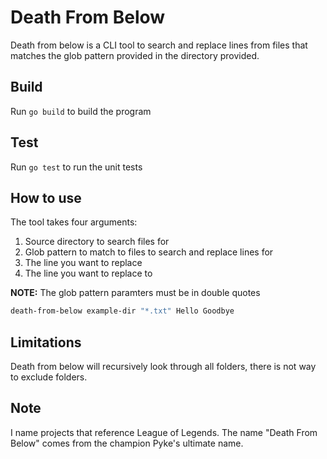 # Death From Below

Death from below is a CLI tool to search and replace lines from files that
matches the glob pattern provided in the directory provided.

## Build
Run `go build` to build the program

## Test
Run `go test` to run the unit tests

## How to use
The tool takes four arguments:
  1. Source directory to search files for
  2. Glob pattern to match to files to search and replace lines for
  3. The line you want to replace
  4. The line you want to replace to

**NOTE:** The glob pattern paramters must be in double quotes

```sh
death-from-below example-dir "*.txt" Hello Goodbye
```

## Limitations
Death from below will recursively look through all folders, there is not way to
exclude folders.

## Note
I name projects that reference League of Legends. The name "Death From Below"
comes from the champion Pyke's ultimate name.
